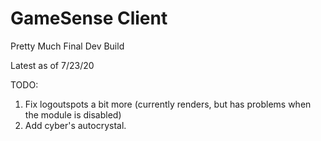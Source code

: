 # GameSense Client

Pretty Much Final Dev Build

Latest as of 7/23/20

TODO:
1) Fix logoutspots a bit more (currently renders, but has problems when the module is disabled)
2) Add cyber's autocrystal.